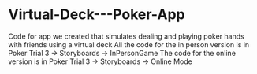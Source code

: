 # Virtual-Deck---Poker-App
Code for app we created that simulates dealing and playing poker hands with friends using a virtual deck
All the code for the in person version is in Poker Trial 3 -> Storyboards -> InPersonGame
The code for the online version is in Poker Trial 3 -> Storyboards -> Online Mode
